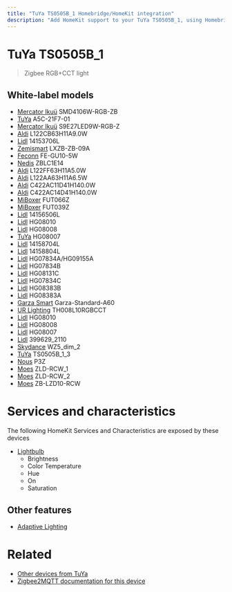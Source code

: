 ```yaml
---
title: "TuYa TS0505B_1 Homebridge/HomeKit integration"
description: "Add HomeKit support to your TuYa TS0505B_1, using Homebridge, Zigbee2MQTT and homebridge-z2m."
---
```

<!---
This file has been GENERATED using src/docgen/docgen.ts
DO NOT EDIT THIS FILE MANUALLY!
-->
# TuYa TS0505B_1
> Zigbee RGB+CCT light


## White-label models
* [Mercator Ikuü](../index.md#mercator_ikuu) SMD4106W-RGB-ZB
* [TuYa](../index.md#tuya) A5C-21F7-01
* [Mercator Ikuü](../index.md#mercator_ikuu) S9E27LED9W-RGB-Z
* [Aldi](../index.md#aldi) L122CB63H11A9.0W
* [Lidl](../index.md#lidl) 14153706L
* [Zemismart](../index.md#zemismart) LXZB-ZB-09A
* [Feconn](../index.md#feconn) FE-GU10-5W
* [Nedis](../index.md#nedis) ZBLC1E14
* [Aldi](../index.md#aldi) L122FF63H11A5.0W
* [Aldi](../index.md#aldi) L122AA63H11A6.5W
* [Aldi](../index.md#aldi) C422AC11D41H140.0W
* [Aldi](../index.md#aldi) C422AC14D41H140.0W
* [MiBoxer](../index.md#miboxer) FUT066Z
* [MiBoxer](../index.md#miboxer) FUT039Z
* [Lidl](../index.md#lidl) 14156506L
* [Lidl](../index.md#lidl) HG08010
* [Lidl](../index.md#lidl) HG08008
* [TuYa](../index.md#tuya) HG08007
* [Lidl](../index.md#lidl) 14158704L
* [Lidl](../index.md#lidl) 14158804L
* [Lidl](../index.md#lidl) HG07834A/HG09155A
* [Lidl](../index.md#lidl) HG07834B
* [Lidl](../index.md#lidl) HG08131C
* [Lidl](../index.md#lidl) HG07834C
* [Lidl](../index.md#lidl) HG08383B
* [Lidl](../index.md#lidl) HG08383A
* [Garza Smart](../index.md#garza_smart) Garza-Standard-A60
* [UR Lighting](../index.md#ur_lighting) TH008L10RGBCCT
* [Lidl](../index.md#lidl) HG08010
* [Lidl](../index.md#lidl) HG08008
* [Lidl](../index.md#lidl) HG08007
* [Lidl](../index.md#lidl) 399629_2110
* [Skydance](../index.md#skydance) WZ5_dim_2
* [TuYa](../index.md#tuya) TS0505B_1_3
* [Nous](../index.md#nous) P3Z
* [Moes](../index.md#moes) ZLD-RCW_1
* [Moes](../index.md#moes) ZLD-RCW_2
* [Moes](../index.md#moes) ZB-LZD10-RCW

# Services and characteristics
The following HomeKit Services and Characteristics are exposed by
these devices

* [Lightbulb](../../light.md)
  * Brightness
  * Color Temperature
  * Hue
  * On
  * Saturation

## Other features
* [Adaptive Lighting](../../light.md)

# Related
* [Other devices from TuYa](../index.md#tuya)
* [Zigbee2MQTT documentation for this device](https://www.zigbee2mqtt.io/devices/TS0505B_1.html)